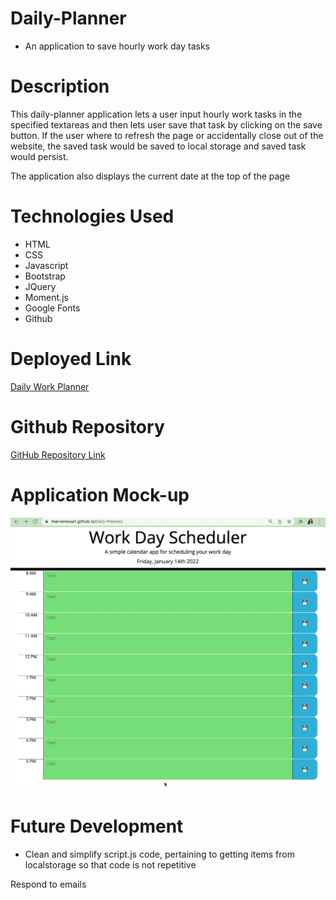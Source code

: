 # Daily-Planner
- An application to save hourly work day tasks

# Description
This daily-planner application lets a user input hourly work tasks in the specified textareas and then lets user save that task by clicking on the save button.  If the user where to refresh the page or accidentally close out of the website, the saved task would be saved to local storage and saved task would persist.

The application also displays the current date at the top of the page

# Technologies Used
- HTML
- CSS
- Javascript
- Bootstrap
- JQuery
- Moment.js
- Google Fonts
- Github


# Deployed Link

[Daily Work Planner](https://marvanessa1.github.io/Daily-Planner/)

# Github Repository

[GitHub Repository Link](https://github.com/marvanessa1/Daily-Planner)

# Application Mock-up

![Daily Planner Screenshot GIF](./assets/images/screenshotGif.gif)

# Future Development
- Clean and simplify script.js code, pertaining to getting items from localstorage so that code is not repetitive

Respond to emails

